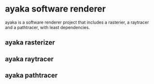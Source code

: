 # ayaka software renderer

ayaka is a software renderer project that includes a rasterier, a raytracer and a pathtracer, with least dependencies.

## ayaka rasterizer

## ayaka raytracer

## ayaka pathtracer